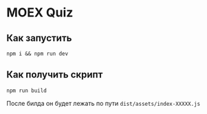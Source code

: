 # MOEX Quiz

## Как запустить 

```console
npm i && npm run dev
```
## Как получить скрипт

```console
npm run build
```

После билда он будет лежать по пути `dist/assets/index-XXXXX.js`